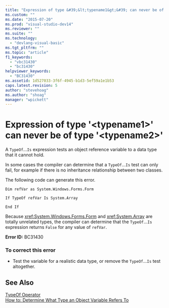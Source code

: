 ```yaml
---
title: "Expression of type &#39;&lt;typename1&gt;&#39; can never be of type &#39;&lt;typename2&gt;&#39; | Microsoft Docs"
ms.custom: ""
ms.date: "2015-07-20"
ms.prod: "visual-studio-dev14"
ms.reviewer: ""
ms.suite: ""
ms.technology: 
  - "devlang-visual-basic"
ms.tgt_pltfrm: ""
ms.topic: "article"
f1_keywords: 
  - "vbc31430"
  - "bc31430"
helpviewer_keywords: 
  - "BC31430"
ms.assetid: 1d527033-3f6f-4945-b1d3-5ef59a1e1b53
caps.latest.revision: 5
author: "stevehoag"
ms.author: "shoag"
manager: "wpickett"
---
```

# Expression of type &#39;&lt;typename1&gt;&#39; can never be of type &#39;&lt;typename2&gt;&#39;
A `TypeOf`...`Is` expression tests an object reference variable to a data type that it cannot hold.  
  
 In some cases the compiler can determine that a `TypeOf`...`Is` test can only fail, for example if there is no inheritance relationship between two classes.  
  
 The following code can generate this error.  
  
 `Dim refVar as System.Windows.Forms.Form`  
  
 `If TypeOf refVar Is System.Array`  
  
 `End If`  
  
 Because <xref:System.Windows.Forms.Form> and <xref:System.Array> are totally unrelated types, the compiler can determine that the `TypeOf`...`Is` expression returns `False` for any value of `refVar`.  
  
 **Error ID:** BC31430  
  
### To correct this error  
  
-   Test the variable for a realistic data type, or remove the `TypeOf`...`Is` test altogether.  
  
## See Also  
 [TypeOf Operator](../../visual-basic/language-reference/operators/typeof-operator.md)   
 [How to: Determine What Type an Object Variable Refers To](../../visual-basic/programming-guide/language-features/variables/how-to-determine-what-type-an-object-variable-refers-to.md)